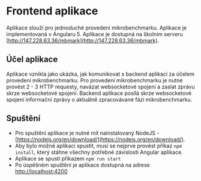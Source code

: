 # Frontend aplikace
Aplikace slouží pro jednoduché provedení mikrobenchmarku. Aplikace je implementovaná v Angularu 5.
Aplikace je dostupná na školním serveru [http://147.228.63.36/mbmark](http://147.228.63.36/mbmark).

## Účel aplikace
Aplikace vznikla jako ukázka, jak komunikovat s backend aplikací za účelem provedení mikrobenchmarku.
Pro provedení mikrobenchmarku je nutné provést 2 - 3 HTTP requesty, navázat websocketové spojení a zaslat zprávu skrze websocketové spojení. Backend aplikace posílá skrze websocketové spojení informační zprávy o aktuálně zpracovávané fázi mikrobenchmarku.

## Spuštění
- Pro spuštění aplikace je nutné mít nainstalovaný NodeJS - [https://nodejs.org/en/download/](https://nodejs.org/en/download/).
- Aby bylo možné aplikaci spustit, musí se nejprve provést příkaz `npm install`, který stáhne všechny potřebné závislosti Angular aplikace.
- Aplikace se spustí příkazem `npm run start`
- Po úspěšném spuštění je aplikace dostupná na adrese [http://localhost:4200](http://localhost:4200)
